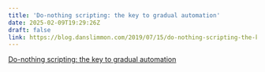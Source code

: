 ```yaml
---
title: 'Do-nothing scripting: the key to gradual automation'
date: 2025-02-09T19:29:26Z
draft: false
link: https://blog.danslimmon.com/2019/07/15/do-nothing-scripting-the-key-to-gradual-automation/
---
```

[Do-nothing scripting: the key to gradual automation](https://blog.danslimmon.com/2019/07/15/do-nothing-scripting-the-key-to-gradual-automation/)
